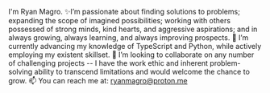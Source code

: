 I'm Ryan Magro.
✨I’m passionate about finding solutions to problems; expanding the scope of imagined possibilities; working with others possessed of strong minds, kind hearts, and aggressive aspirations; and in always growing, always learning, and always improving prospects.
🌱 I’m currently advancing my knowledge of TypeScript and Python, while actively employing my existent skillset.
💞️ I’m looking to collaborate on any number of challenging projects -- I have the work ethic and inherent problem-solving ability to transcend limitations and would welcome the chance to grow.
📫 You can reach me at: ryanmagro@proton.me


<!---
attaris978/attaris978 is a ✨ special ✨ repository because its `README.md` (this file) appears on your GitHub profile.
You can click the Preview link to take a look at your changes.
--->
